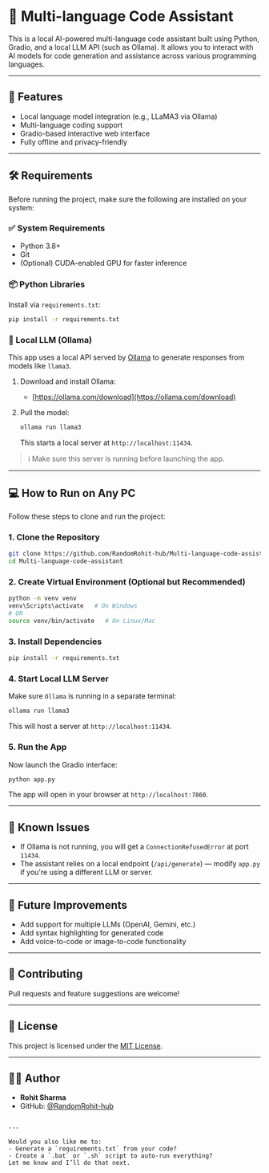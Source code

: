
# 🤖 Multi-language Code Assistant

This is a local AI-powered multi-language code assistant built using Python, Gradio, and a local LLM API (such as Ollama). It allows you to interact with AI models for code generation and assistance across various programming languages.

---

## 🚀 Features

- Local language model integration (e.g., LLaMA3 via Ollama)
- Multi-language coding support
- Gradio-based interactive web interface
- Fully offline and privacy-friendly

---

## 🛠 Requirements

Before running the project, make sure the following are installed on your system:

### ✅ System Requirements

- Python 3.8+
- Git
- (Optional) CUDA-enabled GPU for faster inference

### 📦 Python Libraries

Install via `requirements.txt`:
```bash
pip install -r requirements.txt
````

### 🧠 Local LLM (Ollama)

This app uses a local API served by [Ollama](https://ollama.com/) to generate responses from models like `llama3`.

1. Download and install Ollama:

   * [https://ollama.com/download](https://ollama.com/download)

2. Pull the model:

   ```bash
   ollama run llama3
   ```

   This starts a local server at `http://localhost:11434`.

> ℹ️ Make sure this server is running before launching the app.

---

## 💻 How to Run on Any PC

Follow these steps to clone and run the project:

### 1. Clone the Repository

```bash
git clone https://github.com/RandomRohit-hub/Multi-language-code-assistant.git
cd Multi-language-code-assistant
```

### 2. Create Virtual Environment (Optional but Recommended)

```bash
python -m venv venv
venv\Scripts\activate   # On Windows
# OR
source venv/bin/activate   # On Linux/Mac
```

### 3. Install Dependencies

```bash
pip install -r requirements.txt
```

### 4. Start Local LLM Server

Make sure `Ollama` is running in a separate terminal:

```bash
ollama run llama3
```

This will host a server at `http://localhost:11434`.

### 5. Run the App

Now launch the Gradio interface:

```bash
python app.py
```

The app will open in your browser at `http://localhost:7860`.

---

## 🧪 Known Issues

* If Ollama is not running, you will get a `ConnectionRefusedError` at port `11434`.
* The assistant relies on a local endpoint (`/api/generate`) — modify `app.py` if you're using a different LLM or server.

---

## 🧩 Future Improvements

* Add support for multiple LLMs (OpenAI, Gemini, etc.)
* Add syntax highlighting for generated code
* Add voice-to-code or image-to-code functionality

---

## 🤝 Contributing

Pull requests and feature suggestions are welcome!

---

## 📝 License

This project is licensed under the [MIT License](LICENSE).

---

## 🙋‍♂️ Author

* **Rohit Sharma**
* GitHub: [@RandomRohit-hub](https://github.com/RandomRohit-hub)

```

---

Would you also like me to:
- Generate a `requirements.txt` from your code?
- Create a `.bat` or `.sh` script to auto-run everything?
Let me know and I’ll do that next.
```

